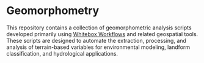 # Geomorphometry

This repository contains a collection of geomorphometric analysis scripts developed primarily using [Whitebox Workflows](https://www.whiteboxgeo.com/manual/wbw-user-manual/book/tool_help.html) and related geospatial tools. These scripts are designed to automate the extraction, processing, and analysis of terrain-based variables for environmental modeling, landform classification, and hydrological applications.
